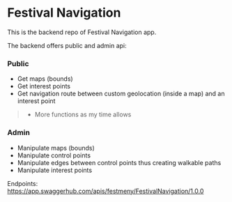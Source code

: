 # Festival Navigation

This is the backend repo of Festival Navigation app.

The backend offers public and admin api:
### Public
* Get maps (bounds)
* Get interest points
* Get navigation route between custom geolocation (inside a map) and an interest point
> * More functions as my time allows

### Admin
* Manipulate maps (bounds)
* Manipulate control points
* Manipulate edges between control points thus creating walkable paths
* Manipulate interest points

Endpoints:
https://app.swaggerhub.com/apis/festmeny/FestivalNavigation/1.0.0
